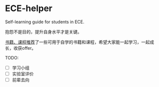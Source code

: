 # ECE-helper

Self-learning guide for students in ECE.

抱怨不是目的，提升自身水平才是关键。

[书籍、课程推荐](/book-course-recommendation.md)了一些可用于自学的书籍和课程，希望大家能一起学习，一起成长，收获offer。

TODO:

- [ ] 学习小组
- [ ] 实验室评价
- [ ] 前辈去向
